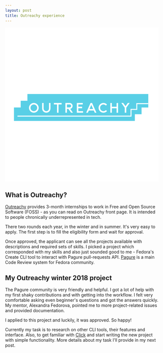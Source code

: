 ```yaml
---
layout: post
title: Outreachy experience
---
```


![Outreachy logo](https://raw.githubusercontent.com/LenkaSeg/lenkaseg.github.io/master/images/outreachy-logo-not-square-no-background.png)

## What is Outreachy?

[Outreachy](https://www.outreachy.org/) provides 3-month internships to work in Free and 
Open Source Software (FOSS) - as you can read on Outreachy front page. It is intended to
people chronically underrepresented in tech.

There two rounds each year, in the winter and in summer. It's very easy to apply. 
The first step is to fill the eligibility form and wait for approval.

Once approved, the applicant can see all the projects available with descriptions and 
required sets of skills. I picked a project which corresponded with my skills and also 
just sounded good to me - Fedora's Create CLI tool to interact with Pagure pull-requests 
API. [Pagure](https://pagure.io/pagure) is a main Code Review system for Fedora community.

## My Outreachy winter 2018 project

The Pagure community is very friendly and helpful. I got a lot of help with my first 
shaky contributions and with getting into the workflow. I felt very comfortable asking 
even beginner's questions and got the answers quickly. My mentor, Alexandra Fedorova, pointed 
me to more project-related issues and provided documentation.

I applied to this project and luckily, it was approved. So happy!

Currently my task is to research on other CLI tools, their features and interface. 
Also, to get familiar with [Click](https://pocoo-click.readthedocs.io/en/latest/) and 
start writing the new project with simple functionality. More details about my task I'll 
provide in my next post.

